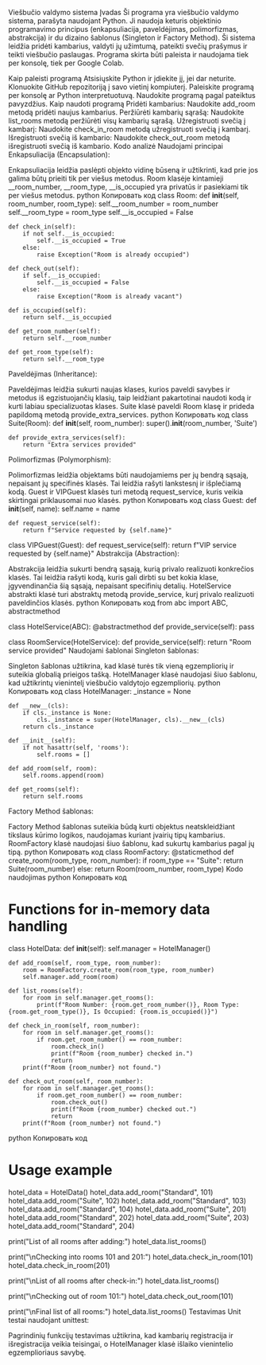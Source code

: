 Viešbučio valdymo sistema
Įvadas
Ši programa yra viešbučio valdymo sistema, parašyta naudojant Python. Ji naudoja keturis objektinio programavimo principus (enkapsuliacija, paveldėjimas, polimorfizmas, abstrakcija) ir du dizaino šablonus (Singleton ir Factory Method). Ši sistema leidžia pridėti kambarius, valdyti jų užimtumą, pateikti svečių prašymus ir teikti viešbučio paslaugas. Programa skirta būti paleista ir naudojama tiek per konsolę, tiek per Google Colab.

Kaip paleisti programą
Atsisiųskite Python ir įdiekite jį, jei dar neturite.
Klonuokite GitHub repozitoriją į savo vietinį kompiuterį.
Paleiskite programą per konsolę ar Python interpretuotuvą.
Naudokite programą pagal pateiktus pavyzdžius.
Kaip naudoti programą
Pridėti kambarius: Naudokite add_room metodą pridėti naujus kambarius.
Peržiūrėti kambarių sąrašą: Naudokite list_rooms metodą peržiūrėti visų kambarių sąrašą.
Užregistruoti svečią į kambarį: Naudokite check_in_room metodą užregistruoti svečią į kambarį.
Išregistruoti svečią iš kambario: Naudokite check_out_room metodą išregistruoti svečią iš kambario.
Kodo analizė
Naudojami principai
Enkapsuliacija (Encapsulation):

Enkapsuliacija leidžia paslėpti objekto vidinę būseną ir užtikrinti, kad prie jos galima būtų prieiti tik per viešus metodus.
Room klasėje kintamieji __room_number, __room_type, __is_occupied yra privatūs ir pasiekiami tik per viešus metodus.
python
Копировать код
class Room:
    def __init__(self, room_number, room_type):
        self.__room_number = room_number
        self.__room_type = room_type
        self.__is_occupied = False

    def check_in(self):
        if not self.__is_occupied:
            self.__is_occupied = True
        else:
            raise Exception("Room is already occupied")

    def check_out(self):
        if self.__is_occupied:
            self.__is_occupied = False
        else:
            raise Exception("Room is already vacant")

    def is_occupied(self):
        return self.__is_occupied

    def get_room_number(self):
        return self.__room_number

    def get_room_type(self):
        return self.__room_type
Paveldėjimas (Inheritance):

Paveldėjimas leidžia sukurti naujas klases, kurios paveldi savybes ir metodus iš egzistuojančių klasių, taip leidžiant pakartotinai naudoti kodą ir kurti labiau specializuotas klases.
Suite klasė paveldi Room klasę ir prideda papildomą metodą provide_extra_services.
python
Копировать код
class Suite(Room):
    def __init__(self, room_number):
        super().__init__(room_number, 'Suite')

    def provide_extra_services(self):
        return "Extra services provided"
Polimorfizmas (Polymorphism):

Polimorfizmas leidžia objektams būti naudojamiems per jų bendrą sąsają, nepaisant jų specifinės klasės. Tai leidžia rašyti lankstesnį ir išplečiamą kodą.
Guest ir VIPGuest klasės turi metodą request_service, kuris veikia skirtingai priklausomai nuo klasės.
python
Копировать код
class Guest:
    def __init__(self, name):
        self.name = name

    def request_service(self):
        return f"Service requested by {self.name}"

class VIPGuest(Guest):
    def request_service(self):
        return f"VIP service requested by {self.name}"
Abstrakcija (Abstraction):

Abstrakcija leidžia sukurti bendrą sąsają, kurią privalo realizuoti konkrečios klasės. Tai leidžia rašyti kodą, kuris gali dirbti su bet kokia klase, įgyvendinančia šią sąsają, nepaisant specifinių detalių.
HotelService abstrakti klasė turi abstraktų metodą provide_service, kurį privalo realizuoti paveldinčios klasės.
python
Копировать код
from abc import ABC, abstractmethod

class HotelService(ABC):
    @abstractmethod
    def provide_service(self):
        pass

class RoomService(HotelService):
    def provide_service(self):
        return "Room service provided"
Naudojami šablonai
Singleton šablonas:

Singleton šablonas užtikrina, kad klasė turės tik vieną egzempliorių ir suteikia globalią prieigos tašką.
HotelManager klasė naudojasi šiuo šablonu, kad užtikrintų vienintelį viešbučio valdytojo egzempliorių.
python
Копировать код
class HotelManager:
    _instance = None

    def __new__(cls):
        if cls._instance is None:
            cls._instance = super(HotelManager, cls).__new__(cls)
        return cls._instance

    def __init__(self):
        if not hasattr(self, 'rooms'):
            self.rooms = []

    def add_room(self, room):
        self.rooms.append(room)

    def get_rooms(self):
        return self.rooms
Factory Method šablonas:

Factory Method šablonas suteikia būdą kurti objektus neatskleidžiant tikslaus kūrimo logikos, naudojamas kuriant įvairių tipų kambarius.
RoomFactory klasė naudojasi šiuo šablonu, kad sukurtų kambarius pagal jų tipą.
python
Копировать код
class RoomFactory:
    @staticmethod
    def create_room(room_type, room_number):
        if room_type == "Suite":
            return Suite(room_number)
        else:
            return Room(room_number, room_type)
Kodo naudojimas
python
Копировать код
# Functions for in-memory data handling
class HotelData:
    def __init__(self):
        self.manager = HotelManager()

    def add_room(self, room_type, room_number):
        room = RoomFactory.create_room(room_type, room_number)
        self.manager.add_room(room)

    def list_rooms(self):
        for room in self.manager.get_rooms():
            print(f"Room Number: {room.get_room_number()}, Room Type: {room.get_room_type()}, Is Occupied: {room.is_occupied()}")

    def check_in_room(self, room_number):
        for room in self.manager.get_rooms():
            if room.get_room_number() == room_number:
                room.check_in()
                print(f"Room {room_number} checked in.")
                return
        print(f"Room {room_number} not found.")

    def check_out_room(self, room_number):
        for room in self.manager.get_rooms():
            if room.get_room_number() == room_number:
                room.check_out()
                print(f"Room {room_number} checked out.")
                return
        print(f"Room {room_number} not found.")
python
Копировать код
# Usage example
hotel_data = HotelData()
hotel_data.add_room("Standard", 101)
hotel_data.add_room("Suite", 102)
hotel_data.add_room("Standard", 103)
hotel_data.add_room("Standard", 104)
hotel_data.add_room("Suite", 201)
hotel_data.add_room("Standard", 202)
hotel_data.add_room("Suite", 203)
hotel_data.add_room("Standard", 204)

print("List of all rooms after adding:")
hotel_data.list_rooms()

print("\nChecking into rooms 101 and 201:")
hotel_data.check_in_room(101)
hotel_data.check_in_room(201)

print("\nList of all rooms after check-in:")
hotel_data.list_rooms()

print("\nChecking out of room 101:")
hotel_data.check_out_room(101)

print("\nFinal list of all rooms:")
hotel_data.list_rooms()
Testavimas
Unit testai naudojant unittest:

Pagrindinių funkcijų testavimas užtikrina, kad kambarių registracija ir išregistracija veikia teisingai, o HotelManager klasė išlaiko vienintelio egzemplioriaus savybę.
